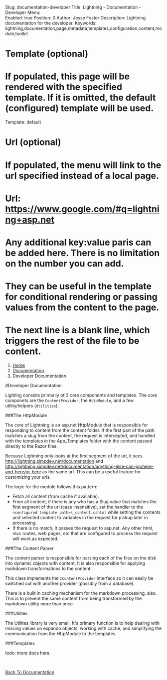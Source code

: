 Slug:  documentation-developer
Title:  Lightning - Documentation - Developer
Menu:  
Enabled:  true
Position:  0
Author:  Jesse Foster
Description:  Lightning documentation for the developer.
Keywords:  lightning,documentation,page,metadata,templates,configuration,content,module,toolkit
#
# Template (optional)
#   If populated, this page will be rendered with the specified template.  If it is omitted, the default (configured) template will be used.
Template:  default
#
# Url (optional)
#   If populated, the menu will link to the url specified instead of a local page.
# Url:  https://www.google.com/#q=lightning+asp.net
#
# Any additional key:value paris can be added here.  There is no limitation on the number you can add.
# They can be useful in the template for conditional rendering or passing values from the content to the page.
# The next line is a blank line, which triggers the rest of the file to be content.

<ol class="breadcrumb">
  <li><a href="/">Home</a></li>
  <li><a href="/documentation">Documentation</a></li>
  <li class="active">Developer Documentation</li>
</ol>

#Developer Documentation

Lighting consists primarily of 3 core components and templates.  The core componets are the `ContentProvider`, the `HttpModule`, and a few utility/helpers (`Utilities`).

###The HttpModule

The core of Lightning is an asp.net HttpModule that is responsible for responding to content from the content folder.  If the first part of the path matches a slug from the content, the request is intercepted, and handled with the templates in the App_Templates folder with the content passed directly to the Razor files.

Because Lightning only looks at the first segment of the url, it sees http://lightning.simpdev.net/documentation and http://lightning.simpdev.net/documentation/anything-else-can-go/here-and-here/or-here as the same url.  This can be a useful feature for customizing your urls.

The logic for the module follows this pattern:

* Fetch all content (from cache if available).
* From all content, if there is any who has a Slug value that matches the first segment of the url (case insensitive), set the handler to the `<configured template path>\_content.cshtml` while setting the contents and selected content to variables in the request for pickup later in processing.
* If there is no match, it passes the request to asp.net.  Any other html, mvc routes, web pages, etc that are configured to process the request will work as expected.

###The Content Parser

The content parser is responsible for parsing each of the files on the disk into dynamic objects with content.  It is also responsible for applying markdown transformations to the content.

This class implements the `IContentProvider` interface so it can easily be switched out with another provider (possibly from a database).

There is a built in caching mechanism for the markdown processing, also.  This is to prevent the same content from being transformed by the markdown utility more than once.

###Utilites

The Utilites library is very small.  It's primary function is to help dealing with missing values on expando objects, working with cache, and simplifying the communication from the HttpModule to the templates.

###Templates

todo:  more docs here.

<!--
###Extending the Toolkit
-->

<br />

<a href="/documentation" class="btn btn-primary">Back To Documentation</a>
